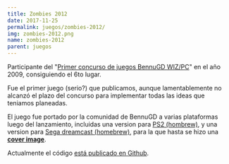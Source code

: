 ```yaml
---
title: Zombies 2012
date: 2017-11-25
permalink: juegos/zombies-2012/
img: zombies-2012.png
name: zombies-2012
parent: juegos
---
```


Participante del "[Primer concurso de juegos BennuGD WIZ/PC](https://forum.bennugd.org/index.php/topic,893.0.html)" en el año 2009, consiguiendo el 6to lugar.

Fue el primer juego (serio?) que publicamos, aunque lamentablemente no alcanzó el plazo del concurso para implementar todas las ideas que teniamos planeadas.

El juego fue portado por la comunidad de BennuGD a varias plataformas luego del lanzamiento, incluidas una version para [PS2 (hombrew)](https://code.google.com/archive/p/bennugdplay2/downloads), y una version para [Sega dreamcast (homebrew)](http://www.theisozone.com/downloads/dreamcast/sd-isos/bennudc-zombies-2012-examples/), para la que hasta se hizo una [__cover image__](http://www.theisozone.com/covers/dreamcast/bennudc-zombies-2012-usa-front-dreamcast/).

Actualmente el código [está publicado en Github](https://github.com/TorresBaldi/zombies-2012).
